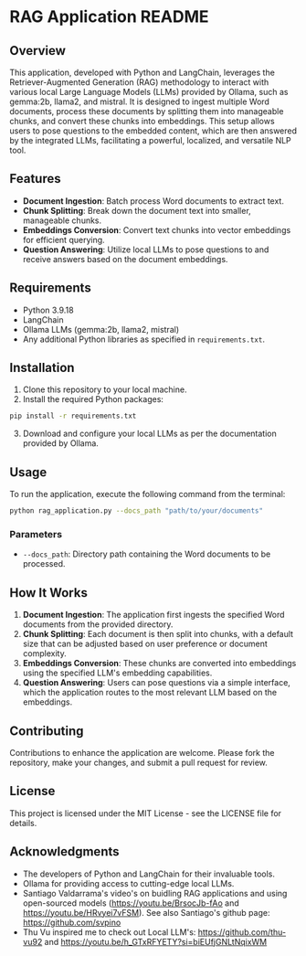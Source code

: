 # RAG Application README

## Overview
This application, developed with Python and LangChain, leverages the Retriever-Augmented Generation (RAG) methodology to interact with various local Large Language Models (LLMs) provided by Ollama, such as gemma:2b, llama2, and mistral. It is designed to ingest multiple Word documents, process these documents by splitting them into manageable chunks, and convert these chunks into embeddings. This setup allows users to pose questions to the embedded content, which are then answered by the integrated LLMs, facilitating a powerful, localized, and versatile NLP tool.

## Features
- **Document Ingestion**: Batch process Word documents to extract text.
- **Chunk Splitting**: Break down the document text into smaller, manageable chunks.
- **Embeddings Conversion**: Convert text chunks into vector embeddings for efficient querying.
- **Question Answering**: Utilize local LLMs to pose questions to and receive answers based on the document embeddings.

## Requirements
- Python 3.9.18
- LangChain
- Ollama LLMs (gemma:2b, llama2, mistral)
- Any additional Python libraries as specified in `requirements.txt`.

## Installation

1. Clone this repository to your local machine.
2. Install the required Python packages:

```bash
pip install -r requirements.txt
```

3. Download and configure your local LLMs as per the documentation provided by Ollama.

## Usage

To run the application, execute the following command from the terminal:

```bash
python rag_application.py --docs_path "path/to/your/documents"
```

### Parameters
- `--docs_path`: Directory path containing the Word documents to be processed.

## How It Works
1. **Document Ingestion**: The application first ingests the specified Word documents from the provided directory.
2. **Chunk Splitting**: Each document is then split into chunks, with a default size that can be adjusted based on user preference or document complexity.
3. **Embeddings Conversion**: These chunks are converted into embeddings using the specified LLM's embedding capabilities.
4. **Question Answering**: Users can pose questions via a simple interface, which the application routes to the most relevant LLM based on the embeddings.

## Contributing
Contributions to enhance the application are welcome. Please fork the repository, make your changes, and submit a pull request for review.

## License
This project is licensed under the MIT License - see the LICENSE file for details.

## Acknowledgments
- The developers of Python and LangChain for their invaluable tools.
- Ollama for providing access to cutting-edge local LLMs.
- Santiago Valdarrama's video's on buidling RAG applications and using open-sourced models (https://youtu.be/BrsocJb-fAo and https://youtu.be/HRvyei7vFSM). See also Santiago's github page: https://github.com/svpino
- Thu Vu inspired me to check out Local LLM's: https://github.com/thu-vu92 and https://youtu.be/h_GTxRFYETY?si=biEUfjGNLtNqixWM
